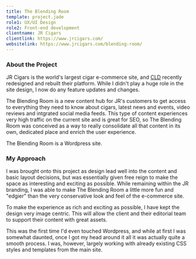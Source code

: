 ```yaml
---
title: The Blending Room
template: project.jade
role1: UX/UI Design
role2: Front-end development
clientname: JR Cigars
clientlink: https://www.jrcigars.com/
websitelink: https://www.jrcigars.com/blending-room/
---
```


<div class="col-sm-6">
  <h3>About the Project</h3>
  <p>JR Cigars is the world's largest cigar e-commerce site, and <a href="http://creativelicencedigital.com/" target="_blank" class="underlined">CLD</a> recently redesigned and rebuilt their platform. While I didn't play a huge role in the site design, I now do any feature updates and changes.</p>
  <p>The Blending Room is a new content hub for JR's customers to get access to everything they need to know about cigars, latest news and events, video reviews and intgrated social media feeds. This type of content experiences very high traffic on the current site and is great for SEO, so The Blending Room was conceived as a way to really consolidate all that content in its own, dedicated place and enrich the user experience.</p>
  <p>The Blending Room is a Wordpress site.</p>
</div>

<div class="col-sm-6">
  <h3>My Approach</h3>
  <p>I was brought onto this project as design lead well into the content and basic layout decisions, but was essentially given free reign to make the space as interesting and exciting as possible. While remaining within the JR branding, I was able to make The Blending Room a little more fun and "edgier" than the very conservative look and feel of the e-commerce site.</p>
  <p>To make the experience as rich and exciting as possible, I have kept the design very image centric. This will allow the client and their editorial team to support their content with great assets.</p>
  <p>This was the first time I'd even touched Wordpress, and while at first I was somewhat daunted, once I got my head around it all it was actually quite a smooth process. I was, however, largely working with already existing CSS styles and templates from the main site.</p>
</div>